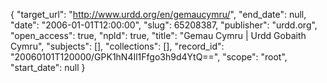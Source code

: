 {
  "target_url": "http://www.urdd.org/en/gemaucymru/", 
  "end_date": null, 
  "date": "2006-01-01T12:00:00", 
  "slug": 65208387, 
  "publisher": "urdd.org", 
  "open_access": true, 
  "npld": true, 
  "title": "Gemau Cymru | Urdd Gobaith Cymru", 
  "subjects": [], 
  "collections": [], 
  "record_id": "20060101T120000/GPK1hN4Il1Ffgo3h9d4YtQ==", 
  "scope": "root", 
  "start_date": null
}

